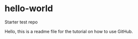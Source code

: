 # hello-world
Starter test repo

Hello, this is a readme file for the tutorial on how to use GitHub. 
